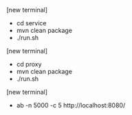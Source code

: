 [new terminal]
* cd service
* mvn clean package
* ./run.sh

[new terminal]
* cd proxy
* mvn clean package
* ./run.sh

[new terminal]
* ab -n 5000 -c 5 http://localhost:8080/


